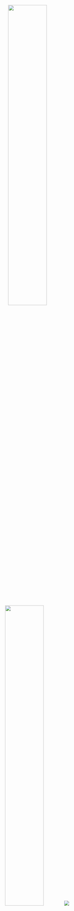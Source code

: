 <p align="center">
  <img height="50%" width="auto" src="https://github-readme-stats.vercel.app/api?username=dogukan-aydinn&show_icons=true&count_private=true&theme=default&hide_border=true&hide=issues,contribs&bg_color=00000000&include_all_commits=true" />
  <img height="50%" width="auto" src="https://github-readme-stats.vercel.app/api/top-langs/?username=dogukan-aydinn&layout=compact&hide_border=true&theme=default&bg_color=00000000&langs_count=6" />
  <img src="https://github-readme-streak-stats.herokuapp.com?user=dogukan-aydinn&theme=default&hide_border=true&background=FFFFFF00" />
</p>
